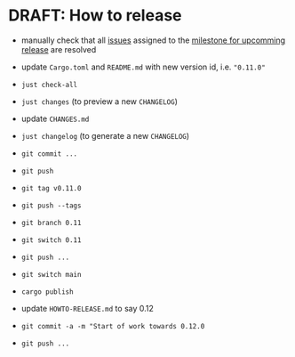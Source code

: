 # DRAFT: How to release

- manually check that all [issues](https://github.com/busstoptaktik/geodesy/issues/)
  assigned to the
  [milestone for upcomming release](https://github.com/busstoptaktik/geodesy/issues?q=is%3Aopen+is%3Aissue+milestone%3A0.11.0)
  are resolved
- update `Cargo.toml` and `README.md` with new version id, i.e. `"0.11.0"`

- `just check-all`
- `just changes` (to preview a new `CHANGELOG`)
- update `CHANGES.md`
- `just changelog` (to generate a new `CHANGELOG`)
- `git commit ...`
- `git push`
- `git tag v0.11.0`
- `git push --tags`
- `git branch 0.11`
- `git switch 0.11`
- `git push ...`
- `git switch main`
- `cargo publish`
- update `HOWTO-RELEASE.md` to say 0.12
- `git commit -a -m "Start of work towards 0.12.0`
- `git push ...`
